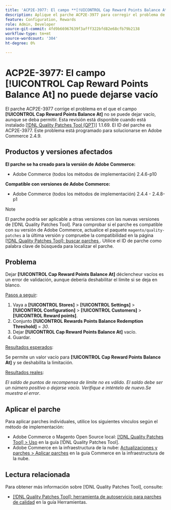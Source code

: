 ```yaml
---
title: 'ACP2E-3977: El campo **[!UICONTROL Cap Reward Points Balance At]** no puede dejarse vacío'
description: Aplique el parche ACP2E-3977 para corregir el problema de Adobe Commerce en el que el campo **[!UICONTROL Cap Reward Points Balance At]** no se podía dejar vacío cuando se establecía el campo **[!UICONTROL Rewards Points Balance Redemption Threshold]**, lo que provocaba un error de validación.
feature: Configuration, Rewards
role: Admin, Developer
source-git-commit: 4fd9b66967639f3afff322bfd82e68cfb79b2138
workflow-type: tm+mt
source-wordcount: '304'
ht-degree: 0%

---
```



# ACP2E-3977: El campo **[!UICONTROL Cap Reward Points Balance At]** no puede dejarse vacío

El parche ACP2E-3977 corrige el problema en el que el campo **[!UICONTROL Cap Reward Points Balance At]** no se puede dejar vacío, aunque se deba permitir. Esta revisión está disponible cuando está instalado [[!DNL Quality Patches Tool (QPT)]](/help/tools/quality-patches-tool/quality-patches-tool-to-self-serve-quality-patches.md) 1.1.69. El ID del parche es ACP2E-3977. Este problema está programado para solucionarse en Adobe Commerce 2.4.9.

## Productos y versiones afectados

**El parche se ha creado para la versión de Adobe Commerce:**

* Adobe Commerce (todos los métodos de implementación) 2.4.6-p10

**Compatible con versiones de Adobe Commerce:**

* Adobe Commerce (todos los métodos de implementación) 2.4.4 - 2.4.8-p1

>[!NOTE]
>
>El parche podría ser aplicable a otras versiones con las nuevas versiones de [!DNL Quality Patches Tool]. Para comprobar si el parche es compatible con su versión de Adobe Commerce, actualice el paquete `magento/quality-patches` a la última versión y compruebe la compatibilidad en la página [[!DNL Quality Patches Tool]: buscar parches ](https://experienceleague.adobe.com/tools/commerce-quality-patches/index.html). Utilice el ID de parche como palabra clave de búsqueda para localizar el parche.

## Problema

Dejar **[!UICONTROL Cap Reward Points Balance At]** déclencheur vacíos es un error de validación, aunque debería deshabilitar el límite si se deja en blanco.

<u>Pasos a seguir</u>:

1. Vaya a **[!UICONTROL Stores]** > **[!UICONTROL Settings]** > **[!UICONTROL Configuration]** > **[!UICONTROL Customers]** > **[!UICONTROL Reward points]**.
1. Conjunto **[!UICONTROL Rewards Points Balance Redemption Threshold]** = *30*.
1. Dejar **[!UICONTROL Cap Reward Points Balance At]** vacío.
1. Guardar.

<u>Resultados esperados</u>:

Se permite un valor vacío para **[!UICONTROL Cap Reward Points Balance At]** y se deshabilita la limitación.

<u>Resultados reales</u>:

*El saldo de puntos de recompensa de límite no es válido. El saldo debe ser un número positivo o dejarse vacío. Verifique e inténtelo de nuevo.Se muestra el error*.

## Aplicar el parche

Para aplicar parches individuales, utilice los siguientes vínculos según el método de implementación:

* Adobe Commerce o Magento Open Source local: [[!DNL Quality Patches Tool] > Uso](/help/tools/quality-patches-tool/usage.md) en la guía [!DNL Quality Patches Tool].
* Adobe Commerce en la infraestructura de la nube: [Actualizaciones y parches > Aplicar parches](https://experienceleague.adobe.com/docs/commerce-cloud-service/user-guide/develop/upgrade/apply-patches.html) en la guía Commerce en la infraestructura de la nube.

## Lectura relacionada

Para obtener más información sobre [!DNL Quality Patches Tool], consulte:

* [[!DNL Quality Patches Tool]: herramienta de autoservicio para parches de calidad](/help/tools/quality-patches-tool/quality-patches-tool-to-self-serve-quality-patches.md) en la guía Herramientas.
